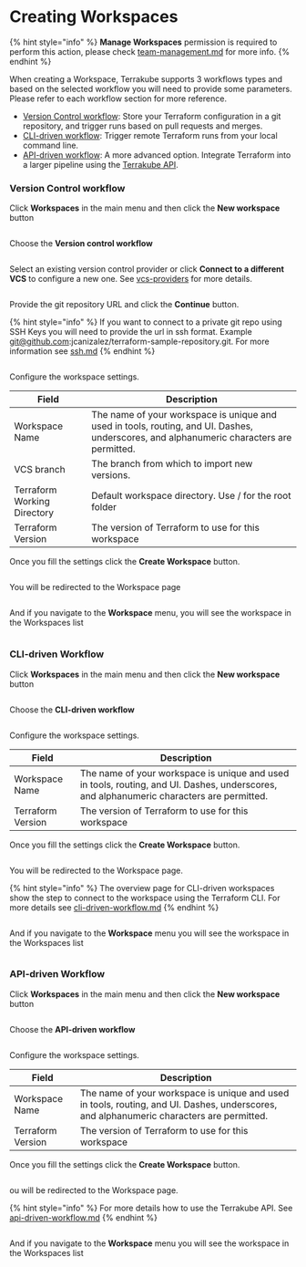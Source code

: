 # Creating Workspaces



{% hint style="info" %}
**Manage Workspaces** permission is required to perform this action, please check [team-management.md](../organizations/team-management.md "mention") for more info.
{% endhint %}



When creating a Workspace, Terrakube supports 3 workflows types and based on the selected workflow you will need to provide some parameters. Please refer to each workflow section for more reference.&#x20;

* [Version Control workflow](creating-workspaces.md#version-control-workflow): Store your Terraform configuration in a git repository, and trigger runs based on pull requests and merges.
* [CLI-driven workflow](creating-workspaces.md#cli-driven-workflow): Trigger remote Terraform runs from your local command line.
* [API-driven workflow](creating-workspaces.md#api-driven-workflow): A more advanced option. Integrate Terraform into a larger pipeline using the [Terrakube API](../../api/getting-started.md).

### Version Control workflow

Click **Workspaces** in the main menu and then click the **New workspace** button

<figure><img src="../../.gitbook/assets/image (4) (7).png" alt=""><figcaption></figcaption></figure>

Choose the **Version control workflow**

<figure><img src="../../.gitbook/assets/image (14).png" alt=""><figcaption></figcaption></figure>

Select an existing version control provider or click **Connect to a different VCS** to configure a new one. See [vcs-providers](../vcs-providers/ "mention") for more details.

<figure><img src="../../.gitbook/assets/image (7).png" alt=""><figcaption></figcaption></figure>

Provide the git repository URL and click the **Continue** button.

{% hint style="info" %}
If you want to connect to a private git repo using SSH Keys you will need to provide the url in ssh format. Example git@github.com:jcanizalez/terraform-sample-repository.git. For more information see [ssh.md](../vcs-providers/ssh.md "mention")
{% endhint %}

<figure><img src="../../.gitbook/assets/image (12) (2).png" alt=""><figcaption></figcaption></figure>

Configure the workspace settings.&#x20;

| Field                       | Description                                                                                                                              |
| --------------------------- | ---------------------------------------------------------------------------------------------------------------------------------------- |
| Workspace Name              | The name of your workspace is unique and used in tools, routing, and UI. Dashes, underscores, and alphanumeric characters are permitted. |
| VCS branch                  | The branch from which to import new versions.                                                                                            |
| Terraform Working Directory | Default workspace directory. Use / for the root folder                                                                                   |
| Terraform Version           | The version of Terraform to use for this workspace                                                                                       |

Once you fill the settings click the **Create Workspace** button.

<figure><img src="../../.gitbook/assets/image (1) (2).png" alt=""><figcaption></figcaption></figure>

You will be redirected to the Workspace page

<figure><img src="../../.gitbook/assets/image (1) (1).png" alt=""><figcaption></figcaption></figure>

And if you navigate to the **Workspace** menu, you will see the workspace in the Workspaces list

<figure><img src="../../.gitbook/assets/image (17) (1).png" alt=""><figcaption></figcaption></figure>

### CLI-driven Workflow

Click **Workspaces** in the main menu and then click the **New workspace** button

<figure><img src="../../.gitbook/assets/image (2) (1) (1).png" alt=""><figcaption></figcaption></figure>

Choose the **CLI-driven workflow**

<figure><img src="../../.gitbook/assets/image (5).png" alt=""><figcaption></figcaption></figure>

Configure the workspace settings.&#x20;

| Field             | Description                                                                                                                              |
| ----------------- | ---------------------------------------------------------------------------------------------------------------------------------------- |
| Workspace Name    | The name of your workspace is unique and used in tools, routing, and UI. Dashes, underscores, and alphanumeric characters are permitted. |
| Terraform Version | The version of Terraform to use for this workspace                                                                                       |

Once you fill the settings click the **Create Workspace** button.

<figure><img src="../../.gitbook/assets/image (11) (1).png" alt=""><figcaption></figcaption></figure>

You will be redirected to the Workspace page.

{% hint style="info" %}
The overview page for CLI-driven workspaces show the step to connect to the workspace using the Terraform CLI. For more details see [cli-driven-workflow.md](cli-driven-workflow.md "mention")
{% endhint %}

<figure><img src="../../.gitbook/assets/image (18) (1).png" alt=""><figcaption></figcaption></figure>

And if you navigate to the **Workspace** menu you will see the workspace in the Workspaces list

<figure><img src="../../.gitbook/assets/image (20).png" alt=""><figcaption></figcaption></figure>

### API-driven Workflow

Click **Workspaces** in the main menu and then click the **New workspace** button

<figure><img src="../../.gitbook/assets/image (4) (7).png" alt=""><figcaption></figcaption></figure>

Choose the **API-driven workflow**

<figure><img src="../../.gitbook/assets/image (8).png" alt=""><figcaption></figcaption></figure>

Configure the workspace settings.&#x20;

| Field             | Description                                                                                                                              |
| ----------------- | ---------------------------------------------------------------------------------------------------------------------------------------- |
| Workspace Name    | The name of your workspace is unique and used in tools, routing, and UI. Dashes, underscores, and alphanumeric characters are permitted. |
| Terraform Version | The version of Terraform to use for this workspace                                                                                       |

Once you fill the settings click the **Create Workspace** button.

<figure><img src="../../.gitbook/assets/image (19).png" alt=""><figcaption></figcaption></figure>

ou will be redirected to the Workspace page.

{% hint style="info" %}
For more details how to use the Terrakube API. See [api-driven-workflow.md](api-driven-workflow.md "mention")
{% endhint %}

<figure><img src="../../.gitbook/assets/image (15).png" alt=""><figcaption></figcaption></figure>

And if you navigate to the **Workspace** menu you will see the workspace in the Workspaces list

<figure><img src="../../.gitbook/assets/image (3).png" alt=""><figcaption></figcaption></figure>
